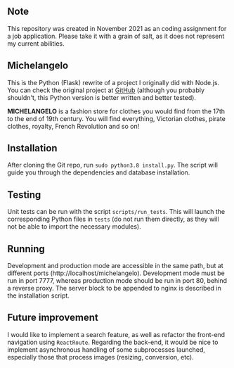 ## Note

This repository was created in November 2021 as an coding assignment for a job application. Please take it with a grain of salt, as it does not represent my current abilities.

## Michelangelo

This is the Python (Flask) rewrite of a project I originally did with Node.js. You can check the original project at [GitHub](https://github.com/moraesvic/davinci) (although you probably shouldn't, this Python version is better written and better tested).

**MICHELANGELO** is a fashion store for clothes you would find from the 17th to the end of 19th century. You will find everything, Victorian clothes, pirate clothes, royalty, French Revolution and so on!

## Installation

After cloning the Git repo, run `sudo python3.8 install.py`. The script will guide you through the dependencies and database installation.

## Testing

Unit tests can be run with the script `scripts/run_tests`. This will launch the corresponding Python files in `tests` (do not run them directly, as they will not be able to import the necessary modules).

## Running

Development and production mode are accessible in the same path, but at different ports (http://localhost/michelangelo). Development mode must be run in port 7777, whereas production mode should be run in port 80, behind a reverse proxy. The server block to be appended to nginx is described in the installation script.

## Future improvement

I would like to implement a search feature, as well as refactor the front-end navigation using `ReactRoute`. Regarding the back-end, it would be nice to implement asynchronous handling of some subprocesses launched, especially those that process images (resizing, conversion, etc).
